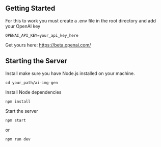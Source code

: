 ## Getting Started

For this to work you must create a .env file in the root directory and add your OpenAI key

`OPENAI_API_KEY=your_api_key_here` 

Get yours here: https://beta.openai.com/

## Starting the Server

Install make sure you have Node.js installed on your machine.

`cd your_path/ai-img-gen`

Install Node dependencies

`npm install`

Start the server

`npm start`

or

`npm run dev`
